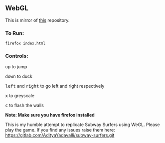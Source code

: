 ## WebGL

This is mirror of [this](https://gitlab.com/AdityaYadavalli/subway-surfers.git) repository. 

### To Run:
`firefox index.html`

### Controls:

<kbd>up</kbd> to jump

<kbd>down</kbd> to duck

<kbd>left</kbd> and <kbd>right</kbd> to go left and right respectively

<kbd>x</kbd> to greyscale

<kbd>c</kbd> to flash the walls

**Note: Make sure you have firefox installed**

This is my humble attempt to replicate Subway Surfers using WeGL. Please play the game. If you find any issues raise them here: https://gitlab.com/AdityaYadavalli/subway-surfers.git
